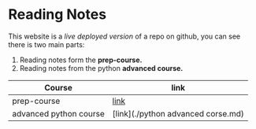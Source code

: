 # Reading Notes
This website is a *live deployed version* of a repo on github, you can see there is two main parts:
1. Reading notes form the **prep-course.**
2. Reading notes from the python **advanced course.**

| Course | link |
| ----------- | ----------- |
| prep-course | [link](https://github.com/ibraheem-areeda/my-notes/blob/main/README.md) |
| advanced python course | [link](./python advanced corse.md) |


